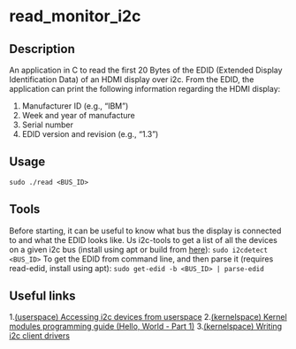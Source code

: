 # read_monitor_i2c
## Description
An application in C to read the first 20 Bytes of the EDID (Extended Display Identification Data) of an HDMI display over i2c. From the EDID, the application can print the following information regarding the HDMI display:
1. Manufacturer ID (e.g., “IBM”)
2. Week and year of manufacture
3. Serial number
4. EDID version and revision (e.g., “1.3”)

## Usage
```sudo ./read <BUS_ID>```

## Tools
Before starting, it can be useful to know what bus the display is connected to and what the EDID looks like.
Us i2c-tools to get a list of all the devices on a given i2c bus (install using apt or build from [here](https://github.com/mozilla-b2g/i2c-tools)):
```sudo i2cdetect <BUS_ID>```
To get the EDID from command line, and then parse it (requires read-edid, install using apt):
```sudo get-edid -b <BUS_ID> | parse-edid```

## Useful links
1.[(userspace) Accessing i2c devices from userspace](https://www.kernel.org/doc/Documentation/i2c/dev-interface)
2.[(kernelspace) Kernel modules programming guide (Hello, World - Part 1)](http://www.tldp.org/LDP/lkmpg/2.6/html/x121.html)
3.[(kernelspace) Writing i2c client drivers](http://renjucnair.blogspot.ca/2012/01/writing-i2c-client-driver.html)
